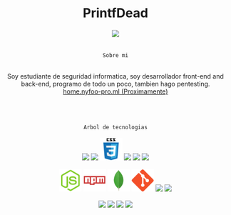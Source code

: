 <h1 align="center">PrintfDead</h1>
<p align="center" align-items="center">
  <img align="center" src="https://komarev.com/ghpvc/?username=PrintfDead"/><br><br>
  <p align="center">
    <code>Sobre mi</code><br><br>
    <p align="center">Soy estudiante de seguridad informatica, soy desarrollador front-end and back-end, programo de todo un poco, tambien hago pentesting. <br> <a href="https://home.nyfoo-pro.ml/">home.nyfoo-pro.ml (Proximamente)</a></p>
  </p><br><br>
  <p align="center">
    <code>Arbol de tecnologias</code><br><br>
    <img src="https://upload.wikimedia.org/wikipedia/commons/thumb/4/4c/Typescript_logo_2020.svg/1024px-Typescript_logo_2020.svg.png" width=50></img>
    <img src="https://upload.wikimedia.org/wikipedia/commons/thumb/6/61/HTML5_logo_and_wordmark.svg/512px-HTML5_logo_and_wordmark.svg.png" width=50></img>
    <img src="https://raw.githubusercontent.com/devicons/devicon/master/icons/css3/css3-original-wordmark.svg" width=50></img>
    <img src="https://upload.wikimedia.org/wikipedia/commons/thumb/9/99/Unofficial_JavaScript_logo_2.svg/1200px-Unofficial_JavaScript_logo_2.svg.png" width=50</img>
    <img src="https://upload.wikimedia.org/wikipedia/commons/thumb/c/c3/Python-logo-notext.svg/1200px-Python-logo-notext.svg.png" width=50></img>
    <img src="https://iconape.com/wp-content/png_logo_vector/angular-logo.png" width=50></img></br></br>
    <img src="https://raw.githubusercontent.com/devicons/devicon/master/icons/nodejs/nodejs-original.svg" width=50></img>
    <img src="https://raw.githubusercontent.com/devicons/devicon/master/icons/npm/npm-original-wordmark.svg" width=50></img>
    <img src="https://raw.githubusercontent.com/devicons/devicon/master/icons/mongodb/mongodb-original.svg" width=50></img>
    <img src="https://raw.githubusercontent.com/devicons/devicon/master/icons/git/git-original.svg" width=50></img>
    <img src="https://iconape.com/wp-content/png_logo_vector/express-js-logo.png" width="50"></img>
    <img src="https://upload.wikimedia.org/wikipedia/commons/thumb/9/91/Electron_Software_Framework_Logo.svg/2048px-Electron_Software_Framework_Logo.svg.png" width=50></img></br></br>
    <img src="https://1000marcas.net/wp-content/uploads/2020/11/MySQL-logo.png" width=50></img>
    <img src="https://marcas-logos.net/wp-content/uploads/2020/03/Docker-Logo-2013.png" width=50></img>
    <img src="https://progsoft.net/images/metasploit-community-edition-icon-6b894e45f96681688c6d29e0376a7ed5aaa636e1.png" width=50></img>
    <img src="https://upload.wikimedia.org/wikipedia/commons/thumb/3/3f/Fedora_logo.svg/1024px-Fedora_logo.svg.png" width=50></img>
    <!--<img src="https://upload.wikimedia.org/wikipedia/commons/thumb/1/18/ISO_C%2B%2B_Logo.svg/306px-ISO_C%2B%2B_Logo.svg.png" width=50></img> lo pondre cuando sea semi-senior en c++-->
  </p>
    
</p>
